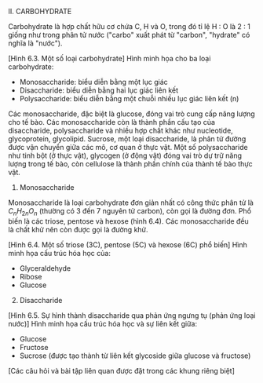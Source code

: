 II. CARBOHYDRATE

Carbohydrate là hợp chất hữu cơ chứa C, H và O, trong đó tỉ lệ H : O là 2 : 1 giống như trong phân tử nước ("carbo" xuất phát từ "carbon", "hydrate" có nghĩa là "nước").

[Hình 6.3. Một số loại carbohydrate]
Hình minh họa cho ba loại carbohydrate:
- Monosaccharide: biểu diễn bằng một lục giác
- Disaccharide: biểu diễn bằng hai lục giác liên kết
- Polysaccharide: biểu diễn bằng một chuỗi nhiều lục giác liên kết (n)

Các monosaccharide, đặc biệt là glucose, đóng vai trò cung cấp năng lượng cho tế bào. Các monosaccharide còn là thành phần cấu tạo của disaccharide, polysaccharide và nhiều hợp chất khác như nucleotide, glycoprotein, glycolipid. Sucrose, một loại disaccharide, là phân tử đường được vận chuyển giữa các mô, cơ quan ở thực vật. Một số polysaccharide như tinh bột (ở thực vật), glycogen (ở động vật) đóng vai trò dự trữ năng lượng trong tế bào, còn cellulose là thành phần chính của thành tế bào thực vật.

1. Monosaccharide

Monosaccharide là loại carbohydrate đơn giản nhất có công thức phân tử là $C_nH_{2n}O_n$ (thường có 3 đến 7 nguyên tử carbon), còn gọi là đường đơn. Phổ biến là các triose, pentose và hexose (hình 6.4). Các monosaccharide đều là chất khử nên còn được gọi là đường khử.

[Hình 6.4. Một số triose (3C), pentose (5C) và hexose (6C) phổ biến]
Hình minh họa cấu trúc hóa học của:
- Glyceraldehyde
- Ribose
- Glucose

2. Disaccharide

[Hình 6.5. Sự hình thành disaccharide qua phản ứng ngưng tụ (phản ứng loại nước)]
Hình minh họa cấu trúc hóa học và sự liên kết giữa:
- Glucose
- Fructose
- Sucrose (được tạo thành từ liên kết glycoside giữa glucose và fructose)

[Các câu hỏi và bài tập liên quan được đặt trong các khung riêng biệt]
